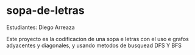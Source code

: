 # sopa-de-letras
Estudiantes:
Diego Arreaza 

Este proyecto es la codificacion de una sopa e letras con el uso e grafos adyacentes y diagonales, y usando metodos de busquead DFS Y BFS
